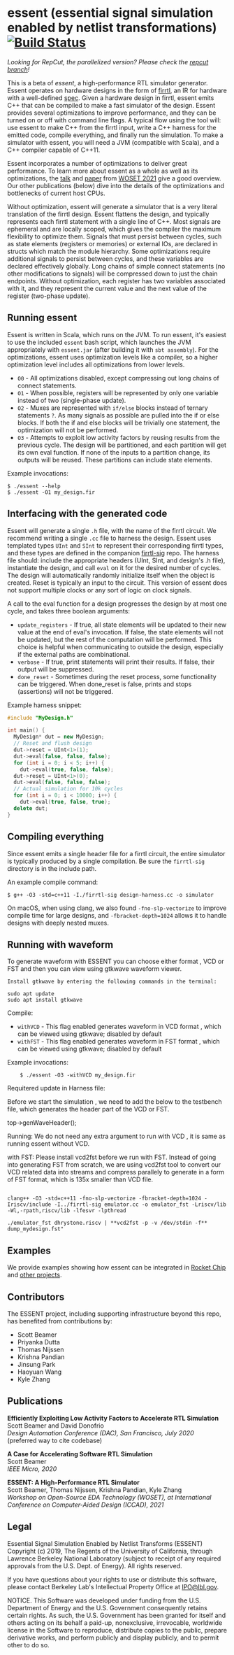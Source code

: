 essent (essential signal simulation enabled by netlist transformations) [![Build Status](https://github.com/ucsc-vama/essent/actions/workflows/scala-ci.yml/badge.svg)](https://github.com/ucsc-vama/essent/actions/workflows/scala-ci.yml)
================================================================================

_Looking for RepCut, the parallelized version? Please check the [repcut branch](https://github.com/ucsc-vama/essent/tree/repcut)!_

This is a beta of _essent_, a high-performance RTL simulator generator. Essent operates on hardware designs in the form of [firrtl](https://github.com/freechipsproject/firrtl), an IR for hardware with a well-defined [spec](https://github.com/chipsalliance/firrtl-spec/releases/latest/download/spec.pdf). Given a hardware design in firrtl, essent emits C++ that can be compiled to make a fast simulator of the design. Essent provides several optimizations to improve performance, and they can be turned on or off with command line flags. A typical flow using the tool will: use essent to make C++ from the firrtl input, write a C++ harness for the emitted code, compile everything, and finally run the simulation. To make a simulator with essent, you will need a JVM (compatible with Scala), and a C++ compiler capable of C++11.

Essent incorporates a number of optimizations to deliver great performance. To learn more about essent as a whole as well as its optimizations, the [talk](https://woset-workshop.github.io/Videos/2021/a23-video.mp4) and [paper](https://woset-workshop.github.io/PDFs/2021/a23.pdf) from [WOSET 2021](https://woset-workshop.github.io) give a good overview. Our other publications (below) dive into the details of the optimizations and bottlenecks of current host CPUs.

Without optimization, essent will generate a simulator that is a very literal translation of the firrtl design. Essent flattens the design, and typically represents each firrtl statement with a single line of C++. Most signals are ephemeral and are locally scoped, which gives the compiler the maximum flexibility to optimize them. Signals that must persist between cycles, such as state elements (registers or memories) or external IOs, are declared in structs which match the module hierarchy. Some optimizations require additional signals to persist between cycles, and these variables are declared effectively globally. Long chains of simple connect statements (no other modifications to signals) will be compressed down to just the chain endpoints. Without optimization, each register has two variables associated with it, and they represent the current value and the next value of the register (two-phase update).


Running essent
--------------------------------------------------------------------------------

Essent is written in Scala, which runs on the JVM. To run essent, it's easiest to use the included `essent` bash script, which launches the JVM appropriately with `essent.jar` (after building it with `sbt assembly`). For the optimizations, essent uses optimization levels like a compiler, so a higher optimization level includes all optimizations from lower levels.

+ `O0` - All optimizations disabled, except compressing out long chains of connect statements.
+ `O1` - When possible, registers will be represented by only one variable instead of two (single-phase update).
+ `O2` - Muxes are represented with `if/else` blocks instead of ternary statements `?`. As many signals as possible are pulled into the if or else blocks. If both the if and else blocks will be trivially one statement, the optimization will not be performed.
+ `O3` - Attempts to exploit low activity factors by reusing results from the previous cycle. The design will be partitioned, and each partition will get its own eval function. If none of the inputs to a partition change, its outputs will be reused. These partitions can include state elements.


Example invocations:

    $ ./essent --help
    $ ./essent -O1 my_design.fir


Interfacing with the generated code
--------------------------------------------------------------------------------

Essent will generate a single `.h` file, with the name of the firrtl circuit. We recommend writing a single `.cc` file to harness the design. Essent uses templated types `UInt` and `SInt` to represent their corresponding firrtl types, and these types are defined in the companion [firrtl-sig](https://github.com/ucsc-vama/firrtl-sig) repo. The harness file should: include the appropriate headers (UInt, SInt, and design's .h file), instantiate the design, and call `eval` on it for the desired number of cycles. The design will automatically randomly initialize itself when the object is created. Reset is typically an input to the circuit. This version of essent does not support multiple clocks or any sort of logic on clock signals.

A call to the eval function for a design progresses the design by at most one cycle, and takes three boolean arguments:

+ `update_registers` - If true, all state elements will be updated to their new value at the end of eval's invocation. If false, the state elements will not be updated, but the rest of the computation will be performed. This choice is helpful when communicating to outside the design, especially if the external paths are combinational.
+ `verbose` - If true, print statements will print their results. If false, their output will be suppressed.
+ `done_reset` - Sometimes during the reset process, some functionality can be triggered. When done_reset is false, prints and stops (assertions) will not be triggered.

Example harness snippet:
```c++
#include "MyDesign.h"

int main() {
  MyDesign* dut = new MyDesign;
  // Reset and flush design
  dut->reset = UInt<1>(1);
  dut->eval(false, false, false);
  for (int i = 0; i < 5; i++) {
    dut->eval(true, false, false);
  dut->reset = UInt<1>(0);
  dut->eval(false, false, false);
  // Actual simulation for 10k cycles
  for (int i = 0; i < 10000; i++) {
    dut->eval(true, false, true);
  delete dut;
}
```

Compiling everything
--------------------------------------------------------------------------------

Since essent emits a single header file for a firrtl circuit, the entire simulator is typically produced by a single compilation. Be sure the `firrtl-sig` directory is in the include path.

An example compile command:

    $ g++ -O3 -std=c++11 -I./firrtl-sig design-harness.cc -o simulator
    
On macOS, when using clang, we also found `-fno-slp-vectorize` to improve compile time for large designs, and `-fbracket-depth=1024` allows it to handle designs with deeply nested muxes.

Running with waveform
--------------------------------------------------------------------------------
To generate waveform with ESSENT you can choose either format , VCD or FST and then you can view using gtkwave waveform viewer.

```
Install gtkwave by entering the following commands in the terminal:

sudo apt update
sudo apt install gtkwave
```
Compile: 
+ `withVCD` - This flag enabled generates waveform in VCD format , which can be viewed using gtkwave; disabled by default 
+ `withFST` - This flag enabled generates waveform in FST format , which can be viewed using gtkwave; disabled by default

Example invocations:

```
    $ ./essent -O3 -withVCD my_design.fir
```

Requitered update in Harness file:

Before we start the simulation , we need to add the below to the testbench file, which generates the header part of the VCD or FST. 

  top->genWaveHeader();
   
Running:
We do not need any extra argument to run with VCD , it is same as running essent without VCD.

with FST:
Please install vcd2fst before we run with FST.
Instead of going into generating FST from scratch, we are using vcd2fst tool to convert our VCD related data into streams and compress parallely to generate 
in a form of FST format, which is 135x smaller than VCD file. 
```

clang++ -O3 -std=c++11 -fno-slp-vectorize -fbracket-depth=1024 -Iriscv/include -I../firrtl-sig emulator.cc -o emulator_fst -Lriscv/lib -Wl,-rpath,riscv/lib -lfesvr -lpthread

./emulator_fst dhrystone.riscv | **vcd2fst -p -v /dev/stdin -f** dump_mydesign.fst"
```


Examples
--------------------------------------------------------------------------------
We provide examples showing how essent can be integrated in [Rocket Chip](https://github.com/ucsc-vama/essent-rocket-demo) and [other projects](https://github.com/ucsc-vama/essent-chisel-gallery).


Contributors
--------------------------------------------------------------------------------
The ESSENT project, including supporting infrastructure beyond this repo, has benefited from contributions by:
+ Scott Beamer
+ Priyanka Dutta
+ Thomas Nijssen
+ Krishna Pandian
+ Jinsung Park
+ Haoyuan Wang
+ Kyle Zhang


Publications
--------------------------------------------------------------------------------

**Efficiently Exploiting Low Activity Factors to Accelerate RTL Simulation**  
Scott Beamer and David Donofrio  
_Design Automation Conference (DAC), San Francisco, July 2020_  
(preferred way to cite codebase)

**A Case for Accelerating Software RTL Simulation**  
Scott Beamer  
_IEEE Micro, 2020_

**ESSENT: A High-Performance RTL Simulator**  
Scott Beamer, Thomas Nijssen, Krishna Pandian, Kyle Zhang  
_Workshop on Open-Source EDA Technology (WOSET), at International Conference on Computer-Aided Design (ICCAD), 2021_

Legal
--------------------------------------------------------------------------------

Essential Signal Simulation Enabled by Netlist Transforms (ESSENT) Copyright (c) 2019, The Regents of the University of California, through Lawrence Berkeley National Laboratory (subject to receipt of any required approvals from the U.S. Dept. of Energy). All rights reserved.

If you have questions about your rights to use or distribute this software, please contact Berkeley Lab's Intellectual Property Office at IPO@lbl.gov.

NOTICE. This Software was developed under funding from the U.S. Department of Energy and the U.S. Government consequently retains certain rights. As such, the U.S. Government has been granted for itself and others acting on its behalf a paid-up, nonexclusive, irrevocable, worldwide license in the Software to reproduce, distribute copies to the public, prepare derivative works, and perform publicly and display publicly, and to permit other to do so.
